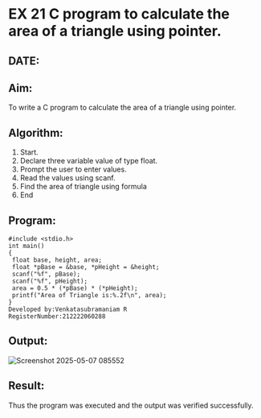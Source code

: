 # EX 21 C program to calculate the area of a triangle using pointer.
## DATE: 
## Aim:
To write a C program to calculate the area of a triangle using pointer.

## Algorithm:
1. Start.
2. Declare three variable value of type float.
3. Prompt the user to enter values.
4. Read the values using scanf.
5. Find the area of triangle using formula
6. End  

## Program:
```
#include <stdio.h>
int main()
{
 float base, height, area;
 float *pBase = &base, *pHeight = &height;
 scanf("%f", pBase);
 scanf("%f", pHeight);
 area = 0.5 * (*pBase) * (*pHeight);
 printf("Area of Triangle is:%.2f\n", area);
}
Developed by:Venkatasubramaniam R
RegisterNumber:212222060288

```
## Output:
![Screenshot 2025-05-07 085552](https://github.com/user-attachments/assets/22c6dc79-9fe1-4464-8d34-8e7a491a9310)


## Result:
Thus the program was executed and the output was verified successfully.
